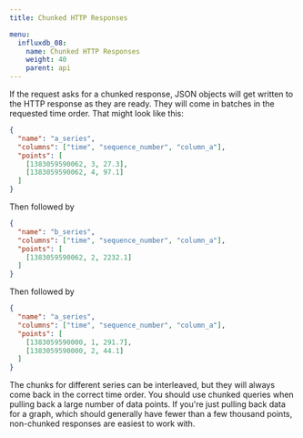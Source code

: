 ```yaml
---
title: Chunked HTTP Responses

menu:
  influxdb_08:
    name: Chunked HTTP Responses
    weight: 40
    parent: api
---
```


If the request asks for a chunked response, JSON objects will get written to the HTTP response as they are ready.
They will come in batches in the requested time order.
That might look like this:

```json
{
  "name": "a_series",
  "columns": ["time", "sequence_number", "column_a"],
  "points": [
    [1383059590062, 3, 27.3],
    [1383059590062, 4, 97.1]
  ]
}
```

Then followed by

```json
{
  "name": "b_series",
  "columns": ["time", "sequence_number", "column_a"],
  "points": [
    [1383059590062, 2, 2232.1]
  ]
}
```

Then followed by

```json
{
  "name": "a_series",
  "columns": ["time", "sequence_number", "column_a"],
  "points": [
    [1383059590000, 1, 291.7],
    [1383059590000, 2, 44.1]
  ]
}
```

The chunks for different series can be interleaved, but they will always come back in the correct time order.
You should use chunked queries when pulling back a large number of data points.
If you're just pulling back data for a graph, which should generally have fewer than a few thousand points, non-chunked responses are easiest to work with.
